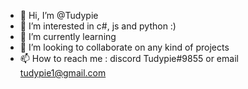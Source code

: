 - 👋 Hi, I’m @Tudypie
- 👀 I’m interested in c#, js and python :)
- 🌱 I’m currently learning 
- 💞️ I’m looking to collaborate on any kind of projects
- 📫 How to reach me : discord Tudypie#9855 or email tudypie1@gmail.com

<!---
TudyPie/TudyPie is a ✨ special ✨ repository because its `README.md` (this file) appears on your GitHub profile.
You can click the Preview link to take a look at your changes.
--->

